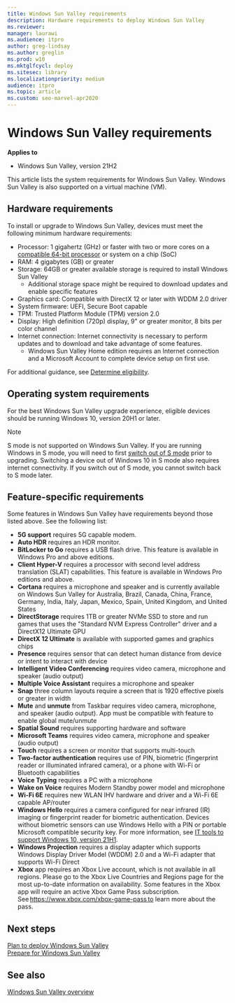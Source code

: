 ```yaml
---
title: Windows Sun Valley requirements
description: Hardware requirements to deploy Windows Sun Valley
ms.reviewer: 
manager: laurawi
ms.audience: itpro
author: greg-lindsay
ms.author: greglin
ms.prod: w10
ms.mktglfcycl: deploy
ms.sitesec: library
ms.localizationpriority: medium
audience: itpro
ms.topic: article
ms.custom: seo-marvel-apr2020
---
```


# Windows Sun Valley requirements

**Applies to**

-   Windows Sun Valley, version 21H2

This article lists the system requirements for Windows Sun Valley. Windows Sun Valley is also supported on a virtual machine (VM). 

## Hardware requirements

To install or upgrade to Windows Sun Valley, devices must meet the following minimum hardware requirements:
 
- Processor: 1 gigahertz (GHz) or faster with two or more cores on a [compatible 64-bit processor](https://aka.ms/CPUlist) or system on a chip (SoC)
- RAM: 4 gigabytes (GB) or greater
- Storage: 64GB or greater available storage is required to install Windows Sun Valley
  - Additional storage space might be required to download updates and enable specific features
- Graphics card: Compatible with DirectX 12 or later with WDDM 2.0 driver
- System firmware: UEFI, Secure Boot capable
- TPM: Trusted Platform Module (TPM) version 2.0
- Display: High definition (720p) display, 9" or greater monitor, 8 bits per color channel
- Internet connection: Internet connectivity is necessary to perform updates and to download and take advantage of some features. 
  - Windows Sun Valley Home edition requires an Internet connection and a Microsoft Account to complete device setup on first use.

For additional guidance, see [Determine eligibility](windows-sv-plan.md#determine-eligibility).

## Operating system requirements

For the best Windows Sun Valley upgrade experience, eligible devices should be running Windows 10, version 20H1 or later.

> [!NOTE]
> S mode is not supported on Windows Sun Valley.
> If you are running Windows in S mode, you will need to first [switch out of S mode](/windows/deployment/windows-10-pro-in-s-mode) prior to upgrading. Switching a device out of Windows 10 in S mode also requires internet connectivity. If you switch out of S mode, you cannot switch back to S mode later.

## Feature-specific requirements

Some features in Windows Sun Valley have requirements beyond those listed above. See the following list: 

- **5G support** requires 5G capable modem.
- **Auto HDR** requires an HDR monitor.
- **BitLocker to Go** requires a USB flash drive. This feature is available in Windows Pro and above editions. 
- **Client Hyper-V** requires a processor with second level address translation (SLAT) capabilities. This feature is available in Windows Pro editions and above. 
- **Cortana** requires a microphone and speaker and is currently available on Windows Sun Valley for Australia, Brazil, Canada, China, France, Germany, India, Italy, Japan, Mexico, Spain, United Kingdom, and United States 
- **DirectStorage** requires 1TB or greater NVMe SSD to store and run games that uses the "Standard NVM Express Controller" driver and a DirectX12 Ultimate GPU 
- **DirectX 12 Ultimate** is available with supported games and graphics chips 
- **Presence** requires sensor that can detect human distance from device or intent to interact with device 
- **Intelligent Video Conferencing** requires video camera, microphone and speaker (audio output) 
- **Multiple Voice Assistant** requires a microphone and speaker 
- **Snap** three column layouts require a screen that is 1920 effective pixels or greater in width 
- **Mute** and **unmute** from Taskbar requires video camera, microphone, and speaker (audio output). App must be compatible with feature to enable global mute/unmute 
- **Spatial Sound** requires supporting hardware and software 
- **Microsoft Teams** requires video camera, microphone and speaker (audio output) 
- **Touch** requires a screen or monitor that supports multi-touch 
- **Two-factor authentication** requires use of PIN, biometric (fingerprint reader or illuminated infrared camera), or a phone with Wi-Fi or Bluetooth capabilities 
- **Voice Typing** requires a PC with a microphone  
- **Wake on Voice** requires Modern Standby power model and microphone 
- **Wi-Fi 6E** requires new WLAN IHV hardware and driver and a Wi-Fi 6E capable AP/router 
- **Windows Hello** requires a camera configured for near infrared (IR) imaging or fingerprint reader for biometric authentication. Devices without biometric sensors can use Windows Hello with a PIN or portable Microsoft compatible security key. For more information, see [IT tools to support Windows 10, version 21H1](https://techcommunity.microsoft.com/t5/windows-it-pro-blog/it-tools-to-support-windows-10-version-21h1/ba-p/2365103).
- **Windows Projection** requires a display adapter which supports Windows Display Driver Model (WDDM) 2.0 and a Wi-Fi adapter that supports Wi-Fi Direct 
- **Xbox** app requires an Xbox Live account, which is not available in all regions. Please go to the Xbox Live Countries and Regions page for the most up-to-date information on availability. Some features in the Xbox app will require an active Xbox Game Pass subscription. See https://www.xbox.com/xbox-game-pass to learn more about the pass.  


## Next steps

[Plan to deploy Windows Sun Valley](windows-sv-plan.md)<br>
[Prepare for Windows Sun Valley](windows-sv-prepare.md)

## See also

[Windows Sun Valley overview](windows-sv.md)

